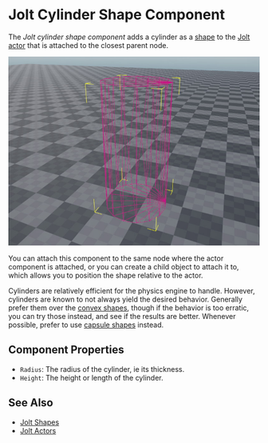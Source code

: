 # Jolt Cylinder Shape Component

The *Jolt cylinder shape component* adds a cylinder as a [shape](jolt-shapes.md) to the [Jolt actor](../actors/jolt-actors.md) that is attached to the closest parent node.

![Cylinder Shape](media/jolt-cylinder-shape.jpg)

You can attach this component to the same node where the actor component is attached, or you can create a child object to attach it to, which allows you to position the shape relative to the actor.

Cylinders are relatively efficient for the physics engine to handle. However, cylinders are known to not always yield the desired behavior. Generally prefer them over the [convex shapes](jolt-convex-shape-component.md), though if the behavior is too erratic, you can try those instead, and see if the results are better.
Whenever possible, prefer to use [capsule shapes](jolt-capsule-shape-component.md) instead.

## Component Properties

* `Radius`: The radius of the cylinder, ie its thickness.
* `Height`: The height or length of the cylinder.

## See Also

* [Jolt Shapes](jolt-shapes.md)
* [Jolt Actors](../actors/jolt-actors.md)
